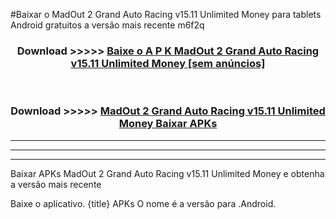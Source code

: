 #Baixar o MadOut 2 Grand Auto Racing v15.11 Unlimited Money   para tablets Android gratuitos a versão mais recente m6f2q


<div align="center">
<h3>Download >>>>> <a href="https://pt-web.web.app/?pt= MadOut 2 Grand Auto Racing v15.11 Unlimited Money ">Baixe o A P K MadOut 2 Grand Auto Racing v15.11 Unlimited Money  [sem anúncios]</a></h3><br>

<h3>Download >>>>> <a href="https://pt-web.web.app/?pt= MadOut 2 Grand Auto Racing v15.11 Unlimited Money ">MadOut 2 Grand Auto Racing v15.11 Unlimited Money  Baixar APKs</a></h3>
</div>

----------------------------------------------------------

----------------------------------------------------------

----------------------------------------------------------

Baixar APKs MadOut 2 Grand Auto Racing v15.11 Unlimited Money  e obtenha a versão mais recente

Baixe o aplicativo. {title} APKs O nome é a versão para .Android.


